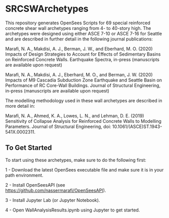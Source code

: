 # SRCSWArchetypes
 
This repository generates OpenSees Scripts for 69 special reinforced concrete shear wall archetypes ranging from 4- to 40-story high. The archetypes were designed using either ASCE 7-10 or ASCE 7-16 for Seattle and are described in further detail in the following journal publications:

Marafi, N. A., Makdisi, A. J., Berman, J. W., and Eberhard, M. O. (2020) Impacts of Design Strategies to Account for Effects of Sedimentary Basins on Reinforced Concrete Walls. Earthquake Spectra, in-press (manuscripts are available upon request)

Marafi, N. A., Makdisi, A. J., Eberhard, M. O., and Berman, J. W. (2020) Impacts of M9 Cascadia Subduction Zone Earthquake and Seattle Basin on Performance of RC Core-Wall Buildings. Journal of Structural Engineering, in-press (manuscripts are available upon request)

The modelling methodology used in these wall archetypes are described in more detail in:

Marafi, N. A., Ahmed, K. A., Lowes, L. N., and Lehman, D. E. (2019) Sensitivity of Collapse Analysis for Reinforced Concrete Walls to Modelling Parameters. Journal of Structural Engineering, doi: 10.1061/(ASCE)ST.1943-541X.0002311.

## To Get Started

To start using these archetypes, make sure to do the following first:

1 - Download the latest OpenSees executable file and make sure it is in your path environment.

2 - Install OpenSeesAPI (see https://github.com/nassermarafi/OpenSeesAPI).

3 - Install Jupyter Lab (or Jupyter Notebook).

4 - Open WallAnalysisResults.ipynb using Jupyter to get started.